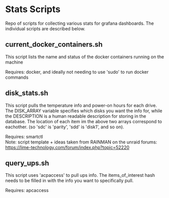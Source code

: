 # Stats Scripts
Repo of scripts for collecting various stats for grafana dashboards. The individual scripts are described below.

## current_docker_containers.sh
This script lists the name and status of the docker containers running on the machine

Requires: docker, and ideally not needing to use 'sudo' to run docker commands

## disk_stats.sh
This script pulls the temperature info and power-on hours for each drive. The DISK_ARRAY variable specifies which disks you want the info for, while the DESCRIPTION is a human readable description for storing in the database. The location of each item im the above two arrays correspond to eachother. (so 'sdc' is 'parity', 'sdd' is 'disk1', and so on).

Requires: smartctl  
Note: script template + ideas taken from RAINMAN on the unraid forums: https://lime-technology.com/forum/index.php?topic=52220

## query_ups.sh
This script uses 'acpaccess' to pull ups info. The items_of_interest hash needs to be filled in with the info you want to specifically pull.

Requires: apcaccess
